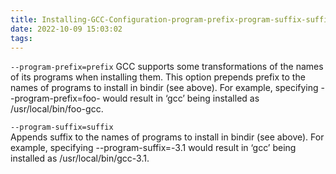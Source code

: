 ```yaml
---
title: Installing-GCC-Configuration-program-prefix-program-suffix-suffix
date: 2022-10-09 15:03:02
tags:
---
```


`
--program-prefix=prefix
`
GCC supports some transformations of the names of its programs when installing them. This option prepends prefix to the names of programs to install in bindir (see above). For example, specifying --program-prefix=foo- would result in ‘gcc’ being installed as /usr/local/bin/foo-gcc.

`
--program-suffix=suffix
`  
Appends suffix to the names of programs to install in bindir (see above). For example, specifying --program-suffix=-3.1 would result in ‘gcc’ being installed as /usr/local/bin/gcc-3.1.